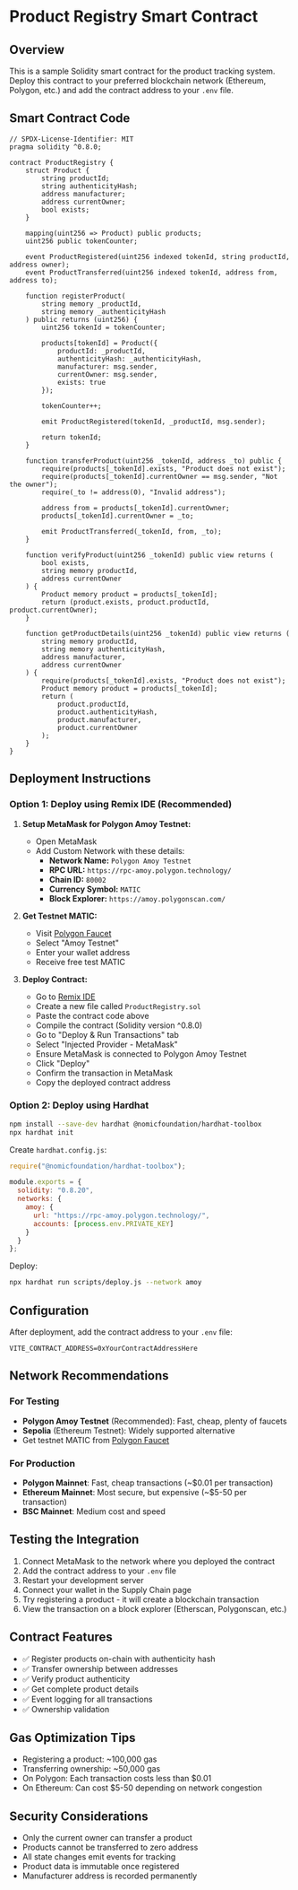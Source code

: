 # Product Registry Smart Contract

## Overview
This is a sample Solidity smart contract for the product tracking system. Deploy this contract to your preferred blockchain network (Ethereum, Polygon, etc.) and add the contract address to your `.env` file.

## Smart Contract Code

```solidity
// SPDX-License-Identifier: MIT
pragma solidity ^0.8.0;

contract ProductRegistry {
    struct Product {
        string productId;
        string authenticityHash;
        address manufacturer;
        address currentOwner;
        bool exists;
    }
    
    mapping(uint256 => Product) public products;
    uint256 public tokenCounter;
    
    event ProductRegistered(uint256 indexed tokenId, string productId, address owner);
    event ProductTransferred(uint256 indexed tokenId, address from, address to);
    
    function registerProduct(
        string memory _productId,
        string memory _authenticityHash
    ) public returns (uint256) {
        uint256 tokenId = tokenCounter;
        
        products[tokenId] = Product({
            productId: _productId,
            authenticityHash: _authenticityHash,
            manufacturer: msg.sender,
            currentOwner: msg.sender,
            exists: true
        });
        
        tokenCounter++;
        
        emit ProductRegistered(tokenId, _productId, msg.sender);
        
        return tokenId;
    }
    
    function transferProduct(uint256 _tokenId, address _to) public {
        require(products[_tokenId].exists, "Product does not exist");
        require(products[_tokenId].currentOwner == msg.sender, "Not the owner");
        require(_to != address(0), "Invalid address");
        
        address from = products[_tokenId].currentOwner;
        products[_tokenId].currentOwner = _to;
        
        emit ProductTransferred(_tokenId, from, _to);
    }
    
    function verifyProduct(uint256 _tokenId) public view returns (
        bool exists,
        string memory productId,
        address currentOwner
    ) {
        Product memory product = products[_tokenId];
        return (product.exists, product.productId, product.currentOwner);
    }
    
    function getProductDetails(uint256 _tokenId) public view returns (
        string memory productId,
        string memory authenticityHash,
        address manufacturer,
        address currentOwner
    ) {
        require(products[_tokenId].exists, "Product does not exist");
        Product memory product = products[_tokenId];
        return (
            product.productId,
            product.authenticityHash,
            product.manufacturer,
            product.currentOwner
        );
    }
}
```

## Deployment Instructions

### Option 1: Deploy using Remix IDE (Recommended)

1. **Setup MetaMask for Polygon Amoy Testnet:**
   - Open MetaMask
   - Add Custom Network with these details:
     - **Network Name:** `Polygon Amoy Testnet`
     - **RPC URL:** `https://rpc-amoy.polygon.technology/`
     - **Chain ID:** `80002`
     - **Currency Symbol:** `MATIC`
     - **Block Explorer:** `https://amoy.polygonscan.com/`

2. **Get Testnet MATIC:**
   - Visit [Polygon Faucet](https://faucet.polygon.technology/)
   - Select "Amoy Testnet"
   - Enter your wallet address
   - Receive free test MATIC

3. **Deploy Contract:**
   - Go to [Remix IDE](https://remix.ethereum.org/)
   - Create a new file called `ProductRegistry.sol`
   - Paste the contract code above
   - Compile the contract (Solidity version ^0.8.0)
   - Go to "Deploy & Run Transactions" tab
   - Select "Injected Provider - MetaMask"
   - Ensure MetaMask is connected to Polygon Amoy Testnet
   - Click "Deploy"
   - Confirm the transaction in MetaMask
   - Copy the deployed contract address

### Option 2: Deploy using Hardhat

```bash
npm install --save-dev hardhat @nomicfoundation/hardhat-toolbox
npx hardhat init
```

Create `hardhat.config.js`:
```javascript
require("@nomicfoundation/hardhat-toolbox");

module.exports = {
  solidity: "0.8.20",
  networks: {
    amoy: {
      url: "https://rpc-amoy.polygon.technology/",
      accounts: [process.env.PRIVATE_KEY]
    }
  }
};
```

Deploy:
```bash
npx hardhat run scripts/deploy.js --network amoy
```

## Configuration

After deployment, add the contract address to your `.env` file:

```env
VITE_CONTRACT_ADDRESS=0xYourContractAddressHere
```

## Network Recommendations

### For Testing
- **Polygon Amoy Testnet** (Recommended): Fast, cheap, plenty of faucets
- **Sepolia** (Ethereum Testnet): Widely supported alternative
- Get testnet MATIC from [Polygon Faucet](https://faucet.polygon.technology/)

### For Production
- **Polygon Mainnet**: Fast, cheap transactions (~$0.01 per transaction)
- **Ethereum Mainnet**: Most secure, but expensive (~$5-50 per transaction)
- **BSC Mainnet**: Medium cost and speed

## Testing the Integration

1. Connect MetaMask to the network where you deployed the contract
2. Add the contract address to your `.env` file
3. Restart your development server
4. Connect your wallet in the Supply Chain page
5. Try registering a product - it will create a blockchain transaction
6. View the transaction on a block explorer (Etherscan, Polygonscan, etc.)

## Contract Features

- ✅ Register products on-chain with authenticity hash
- ✅ Transfer ownership between addresses
- ✅ Verify product authenticity
- ✅ Get complete product details
- ✅ Event logging for all transactions
- ✅ Ownership validation

## Gas Optimization Tips

- Registering a product: ~100,000 gas
- Transferring ownership: ~50,000 gas
- On Polygon: Each transaction costs less than $0.01
- On Ethereum: Can cost $5-50 depending on network congestion

## Security Considerations

- Only the current owner can transfer a product
- Products cannot be transferred to zero address
- All state changes emit events for tracking
- Product data is immutable once registered
- Manufacturer address is recorded permanently
